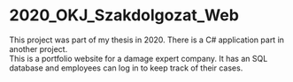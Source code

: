 # 2020_OKJ_Szakdolgozat_Web

This project was part of my thesis in 2020. There is a C# application part in another project. <br>
This is a portfolio website for a damage expert company. It has an SQL database and employees can log in to keep track of their cases.
